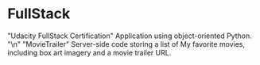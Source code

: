# FullStack
"Udacity FullStack Certification" Application using object-oriented Python. "\n"
"MovieTrailer" Server-side code storing a list of My favorite movies, including box art imagery and a movie trailer URL.

